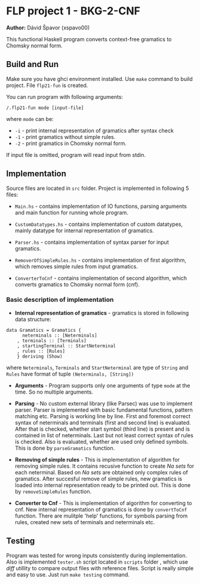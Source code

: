 # FLP project 1 - BKG-2-CNF
**Author:** Dávid Špavor (xspavo00)

This functional Haskell program converts context-free gramatics to Chomsky normal form.  

## Build and Run

Make sure you have ghci environment installed. Use `make` command to build project. File `flp21-fun` is created. 

You can run program with following arguments:

`/.flp21-fun mode [input-file]`

where `mode` can be:
- `-i` - print internal representation of gramatics after syntax check
- `-1` - print gramatics without simple rules.
- `-2` - print gramatics in Chomsky normal form.

If input file is omitted, program will read input from stdin.
## Implementation

Source files are located in `src` folder. Project is implemented in following 5 files:

- `Main.hs` - contains implementation of IO functions, parsing arguments and main function for running whole program. 
- `CustomDatatypes.hs` - contains implementation of custom datatypes, mainly datatype for internal representation of gramatics.

- `Parser.hs` - contains implementation of syntax parser for input gramatics. 
- `RemoverOfSimpleRules.hs` - contains implementation of first algorithm, which removes simple rules from input gramatics.  
- `ConverterToCnf` - contains implementation of second algorithm, which converts gramatics to Chomsky normal form (cnf).

### Basic description of implementation

 - **Internal representation of gramatics** - gramatics is stored in following data structure:

```
data Gramatics = Gramatics { 
      neterminals :: [Neterminals]  
    , terminals :: [Terminals]  
    , startingTerminal :: StartNeterminal 
    , rules :: [Rules]   
    } deriving (Show)   
``` 

where `Neterminals`, `Terminals` and `StartNeterminal` are type of `String` and `Rules` have format of tuple `(Neterminals, [String])`

- **Arguments** - Program supports only one arguments of type `mode` at the time. So no multiple arguments. 

- **Parsing** - No custom external library (like Parsec) was use to implement parser. Parser is implemented with basic fundamental functions, pattern matching etc. Parsing is working line by line. First and foremost correct syntax of neterminals and terminals (first and second line) is evaluated. After that is checked, whether start symbol  (third line) is present and is contained in list of neterminals. Last but not least correct syntax of rules is checked. Also is evaluated, whether are used only defined symbols. This is done by `parseGramatics` function.

- **Removing of simple rules** - This is implementation of algorithm for removing simple rules. It contains recusive function to create *Na sets* for each neterminal. Based on *Na sets* are obtained only complex rules of gramatics. After succesful remove of simple rules, new gramatics is loaded into internal representation ready to be printed out. This is done by `removeSimpleRules` function.

- **Converter to Cnf** - This is implementation of algorithm for converting to cnf. New internal representation of gramatics is done by `convertToCnf` function. There are mulitple 'help' functions, for symbols parsing from rules, created new sets of terminals and neterminals etc.

## Testing
Program was tested for wrong inputs consistently during implementation. Also is implemented `tester.sh` script located in `scripts` folder , which use *diff* utillity to compare output files with reference files. Script is really simple and easy to use. Just run `make testing` command. 